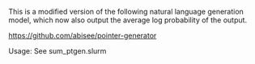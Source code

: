 This is a modified version of the following natural language generation model, which now also output the average log probability of the output.

https://github.com/abisee/pointer-generator

Usage: See sum_ptgen.slurm
